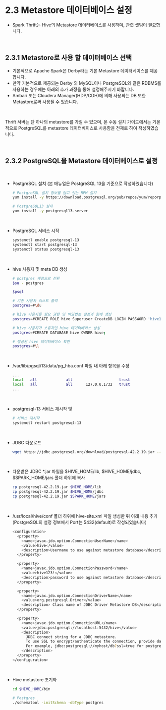 # 2.3 Metastore 데이터베이스 설정

- Spark Thrift는 Hive의 Metastore 데이터베이스를 사용하며, 관련 셋팅이 필요합니다.

<br/>

## 2.3.1 Metastore로 사용 할 데이터베이스 선택

- 기본적으로 Apache Spark은 Derby라는 기본 Metastore 데이터베이스를 제공합니다.
- 만약 기본적으로 제공되는 Derby 외 MySQL이나 PostgreSQL와 같은 RDBMS를 사용하는 경우에는 아래의 추가 과정을 통해 설정해주시기 바랍니다.
- Ambari 또는 Cloudera Manager(HDP/CDH)에 의해 사용되는 DB 또한 Metastore로써 사용될 수 있습니다.

<br/>

Thrift 서버는 단 하나의 metastore를 가질 수 있으며, 본 수동 설치 가이드에서는 기본적으로 PostgreSQL를 metastore 데이터베이스로 사용함을 전제로 하여 작성하였습니다.

<br/>

## 2.3.2 PostgreSQL을 Metastore 데이터베이스로 설정

<br/>

- PostgreSQL 설치 (본 매뉴얼은 PostgreSQL 13을 기준으로 작성하였습니다)

  ```bash
  # PostgreSQL 설치 정보를 담고 있는 RPM 설치
  yum install -y https://download.postgresql.org/pub/repos/yum/reporpms/EL-7-x86_64/pgdg-redhat-repo-latest.noarch.rpm

  # PostgreSQL13 설치
  yum install -y postgresql13-server
  ```

<br/>

- PostgreSQL 서비스 시작

  ```bash
  systemctl enable postgresql-13
  systemctl start postgresql-13
  systemctl status postgresql-13
  ```

<br/>
  
- hive 사용자 및 meta DB 생성

  ```bash
  # postgres 계정으로 전환
  $su - postgres

  $psql

  # 기존 사용자 리스트 출력
  postgres=#\du

  # hive 사용자를 필요 권한 및 비밀번호 설정과 함께 생성
  postgres=#CREATE ROLE hive Superuser CreateDB LOGIN PASSWORD 'hive123!';

  # hive 사용자가 소유자인 hive 데이터베이스 생성
  postgres=#CREATE DATABASE hive OWNER hive;

  # 생성된 hive 데이터베이스 확인
  postgres=#\l
  ```

<br/>

- /var/lib/pgsql/13/data/pg_hba.conf 파일 내 아래 항목을 수정

  ```bash
  ...
  local   all             all                     trust
  local   all             all      127.0.0.1/32   trust
  ...
  ```

<br/>

- postgresql-13 서비스 재시작 및

  ```bash
  # 서비스 재시작
  systemctl restart postgresql-13
  ```

<br/>

- JDBC 다운로드
  ```bash
  wget https://jdbc.postgresql.org/download/postgresql-42.2.19.jar --no-check-certificate
  ```

<br/>

- 다운받은 JDBC \*.jar 파일을 $HIVE_HOME/lib, $HIVE_HOME/jdbc, $SPARK_HOME/jars 폴더 하위에 복사
  ```bash
  cp postgresql-42.2.19.jar $HIVE_HOME/lib
  cp postgresql-42.2.19.jar $HIVE_HOME/jdbc
  cp postgresql-42.2.19.jar $SPARK_HOME/jars
  ```

<br/>
  
- /usr/local/hive/conf 폴더 하위에 hive-site.xml 파일 생성한 뒤 아래 내용 추가 <br/> (PostgreSQL의 설정 정보에서 Port는 5432(default)로 작성되었습니다)

  ```bash
  <configuration>
    <property>
      <name>javax.jdo.option.ConnectionUserName</name>
      <value>hive</value>
      <description>Username to use against metastore database</description>
    </property>

    <property>
      <name>javax.jdo.option.ConnectionPassword</name>
      <value>hive123!</value>
      <description>password to use against metastore database</description>
    </property>

    <property>
      <name>javax.jdo.option.ConnectionDriverName</name>
      <value>org.postgresql.Driver</value>
      <description> Class name of JDBC Driver Metastore DB</description>
    </property>

    <property>
      <name>javax.jdo.option.ConnectionURL</name>
      <value>jdbc:postgresql://localhost:5432/hive</value>
      <description>
        JDBC connect string for a JDBC metastore.
        To use SSL to encrypt/authenticate the connection, provide database-specific SSL flag in the connection URL.
        For example, jdbc:postgresql://myhost/db?ssl=true for postgres database.
      </description>
    </property>
  </configuration>
  ```

<br/>
  
- Hive metastore 초기화

  ```bash
  cd $HIVE_HOME/bin

  # Postgres
  ./schematool -initSchema -dbType postgres
  ```
